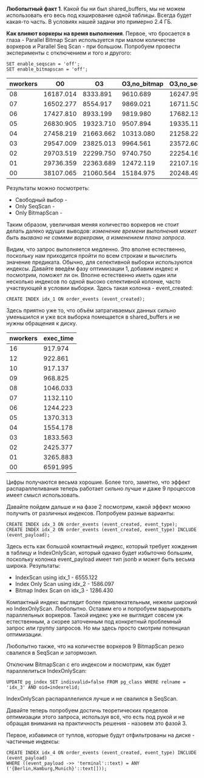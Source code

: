 **Любопытный факт 1**. Какой бы ни был shared_buffers, мы не можем использовать его весь под кэширование одной таблицы. Всегда будет какая-то часть. В условиях нашей задачи это примерно 2.4 ГБ.

**Как влияют воркеры на время выполнения**. Первое, что бросается в глаза - Parallel Bitmap Scan используется при малом количестве воркеров и Parallel Seq Scan - при большом. Попробуем провести эксперименты с отключением и того и другого:
```
SET enable_seqscan = 'off';
SET enable_bitmapscan = 'off';
```

 | nworkers |   O0 |    O3 |    O3,no_bitmap |   O3,no_seqscan |
 | --- | --------- | --------- | --------- | --------- |
 | 08  | 16187.014 | 8333.891  | 9610.689  | 16247.952 |
 | 07  | 16502.277 | 8554.917  | 9869.021  | 16711.503 |
 | 06  | 17427.810 | 8933.199  | 9819.980  | 17682.138 |
 | 05  | 26830.905 | 19323.710 | 9507.894  | 19335.117 |
 | 04  | 27458.219 | 21663.662 | 10313.080 | 21258.223 |
 | 03  | 29547.009 | 23825.013 | 9964.561  | 23572.604 |
 | 02  | 29703.519 | 22299.750 | 9740.750  | 22254.160 |
 | 01  | 29736.359 | 22363.689 | 12472.119 | 22107.194 |
 | 00  | 38107.065 | 21060.564 | 15184.975 | 20248.490 |
 
  Результаты можно посмотреть:
  - Свободный выбор -
  - Only SeqScan - 
  - Only BitmapScan -

Таким образом, увеличивая меняя количество воркеров не стоит делать далеко идущих выводов: *изменение времени выполнения может быть вызвано не самими воркерами, а изменением плана запроса*.

Видим, что запрос выполняется медленно. Это вполне естественно, поскольку нам приходится пройти по всем строкам и вычислить значение предиката. Обычно, для селективной выборки используются индексы. Давайте введём фазу оптимизации 1, добавим индекс и посмотрим, поможет ли он. Вполне естественно иметь один или несколько индексов по одной высоко селективной колонке, часто участвующей в условии выборки. Здесь такая колонка - event_created:
```
CREATE INDEX idx_1 ON order_events (event_created);
```

Здесь приятно уже то, что объём затрагиваемых данных сильно уменьшился и уже вся выборка помещается в shared_buffers и не нужны обращения к диску.

| nworkers | exec_time |
 | --- | --------- |
 | 16  | 917.974 |
 | 12  | 922.861 |
 | 10  | 917.137 |
 | 09  | 968.825 |
 | 08  | 1046.033 |
 | 07  | 1132.110 |
 | 06  | 1244.223 |
 | 05  | 1370.313 |
 | 04  | 1554.178 |
 | 03  | 1833.563 |
 | 02  | 2425.377 |
 | 01  | 3265.883 |
 | 00  | 6591.995 |

Цифры получаются весьма хорошие. Более того, заметно, что эффект распараллеливания теперь работает сильно лучше и даже 9 процессов имеет смысл использовать.

Давайте пойдем дальше и на фазе 2 посмотрим, какой эффект можно получить от различных индексов. Попробуем разные варианты:

```
CREATE INDEX idx_3 ON order_events (event_created, event_type);
CREATE INDEX idx_2 ON order_events (event_created, event_type) INCLUDE (event_payload);
```

Здесь есть как большой компактный индекс, который требует хождения в таблицу и IndexOnlyScan, который однако будет избыточно большим, поскольку колонка event_payload имеет тип jsonb и может быть весьма широка. Результаты:
- IndexScan using idx_1 - 6555.122
- Index Only Scan using idx_2 - 1586.097
- Bitmap Index Scan on idx_3 - 1286.430

Компактный индекс выглядит более привлекательным, нежели широкий но IndexOnlyScan. Любопытно. Оставим его и попробуем варьировать параллельных воркеров.
Такой индекс уже не выглядит совсем уж естественным, а скорее заточенным под конкретный проблемный запрос или группу запросов. Но мы здесь просто смотрим потенциал оптимизации.

Любопытно также, что на количестве воркеров 9 BitmapScan резко свалился в SeqScan и затормозил.

Отключим BitmapScan с его индексом и посмотрим, как будет параллелиться IndexOnlyScan:

`UPDATE pg_index SET indisvalid=false FROM pg_class WHERE relname = 'idx_3' AND oid=indexrelid;`

IndexOnlyScan распараллелился лучше и не свалился в SeqScan.

Давайте теперь попробуем достичь теоретических пределов оптимизации этого запроса, используя всё, что есть под рукой и не обращая внимания на практичность решения - назовем это фазой 3.

Первое, избавимся от туплов, которые будут отфильтрованы на диске - частичные индексы:

```
CREATE INDEX idx_4 ON order_events (event_created, event_type) INCLUDE (event_payload)
WHERE ((event_payload ->> 'terminal'::text) = ANY ('{Berlin,Hamburg,Munich}'::text[]));
```
